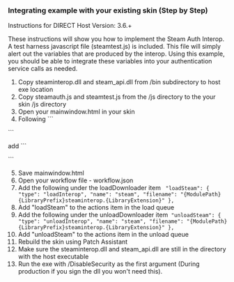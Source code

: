 ### Integrating example with your existing skin (Step by Step)

Instructions for DIRECT Host Version: 3.6.+

These instructions will show you how to implement the Steam Auth Interop. A test harness javascript file (steamtest.js) is included. This file will simply alert out the variables that are produced by the interop. Using this example, you should be able to integrate these variables into your authentication service calls as needed.

1. Copy steaminterop.dll and steam_api.dll from /bin subdirectory to host exe location
2. Copy steamauth.js and steamtest.js from the /js directory to the your skin /js directory
3. Open your mainwindow.html in your skin 
4. Following ```
<script src="mainwindow.js" type="text/javascript"></script>```
add ```
<script src="/js/steam.js" type="text/javascript"></script>
<script src="/js/steamtest.js" type="text/javascript"></script>```
5. Save mainwindow.html
6. Open your workflow file - workflow.json
7. Add the following under the loadDownloader item ```
   "loadSteam": {
        "type": "loadInterop",
        "name": "steam",
        "filename": "{ModulePath}{LibraryPrefix}steaminterop.{LibraryExtension}"
    },```
8. Add "loadSteam" to the actions item in the load queue
9. Add the following under the unloadDownloader item```
    "unloadSteam": {
        "type": "unloadInterop",
        "name": "steam",
        "filename": "{ModulePath}{LibraryPrefix}steaminterop.{LibraryExtension}"
    },```
10. Add "unloadSteam" to the actions item in the unload queue
11. Rebuild the skin using Patch Assistant
12.	Make sure the steaminterop.dll and steam_api.dll are still in the directory with the host executable
13.	Run the exe with /DisableSecurity as the first argument (During production if you sign the dll you won't need this).

